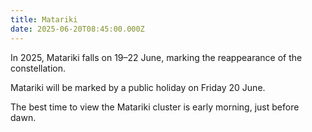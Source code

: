 ```yaml
---
title: Matariki
date: 2025-06-20T08:45:00.000Z
---
```

In 2025, Matariki falls on 19–22 June, marking the reappearance of the constellation.  

Matariki will be marked by a public holiday on Friday 20 June.  

The best time to view the Matariki cluster is early morning, just before dawn.
